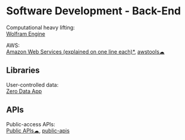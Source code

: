 # Software Development - Back-End

Computational heavy lifting:  
[Wolfram Engine](https://www.wolfram.com/engine/)

AWS:  
[Amazon Web Services (explained on one line each)*](https://adayinthelifeof.nl/2020/05/20/aws.html),
[awstools☁](https://awstools.dev/)

## Libraries

User-controlled data:  
[Zero Data App](https://0data.app/)

## APIs

Public-access APIs:  
[Public APIs☁](https://public-apis.xyz/),
[public-apis](https://github.com/public-apis/public-apis)
